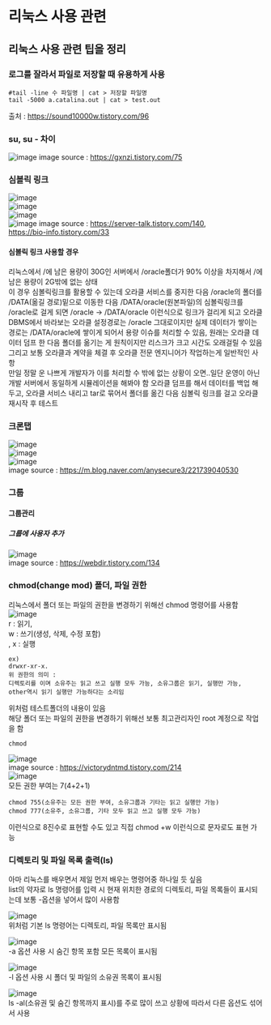 # 리눅스 사용 관련
## 리눅스 사용 관련 팁을 정리
### 로그를 잘라서 파일로 저장할 때 유용하게 사용
~~~
#tail -line 수 파일명 | cat > 저장할 파일명
tail -5000 a.catalina.out | cat > test.out
~~~
출처 : https://sound10000w.tistory.com/96

### su, su - 차이
![image](https://user-images.githubusercontent.com/44331989/127940084-ab518b53-c129-467e-8c11-ae68789e0cd1.png)
image source : https://gxnzi.tistory.com/75

### 심볼릭 링크
![image](https://user-images.githubusercontent.com/44331989/136323974-2e545268-7512-4ff2-a7a2-5ebb9c2b9928.png) <br>
![image](https://user-images.githubusercontent.com/44331989/136324115-a654d774-da5d-43f1-a1a8-b37cc6d78792.png) <br>
![image](https://user-images.githubusercontent.com/44331989/136324058-26eabbad-cf0d-4e98-8b44-c9aa90a7b4df.png) <br>
![image](https://user-images.githubusercontent.com/44331989/136325081-092fcab9-c4f6-47ce-9222-93576b430e1b.png)
image source : https://server-talk.tistory.com/140, <br>
               https://bio-info.tistory.com/33 <br>

#### 심볼릭 링크 사용할 경우
리눅스에서 /에 남은 용량이 30G인 서버에서 /oracle폴더가 90% 이상을 차지해서 /에 남은 용량이 2G밖에 없는 상태 <br>
이 경우 심볼릭링크를 활용할 수 있는데 오라클 서비스를 중지한 다음 
/oracle의 폴더를 /DATA(옮길 경로)밑으로 이동한 다음 /DATA/oracle(원본파일)의 심볼릭링크를 /oracle로 걸게 되면
/oracle -> /DATA/oracle 이런식으로 링크가 걸리게 되고
오라클 DBMS에서 바라보는 오라클 설정경로는 /oracle 그대로이지만 실제 데이터가 쌓이는 경로는 /DATA/oracle에 쌓이게 되어서
용량 이슈를 처리할 수 있음, 원래는 오라클 데이터 덤프 한 다음 폴더를 옮기는 게 원칙이지만 리스크가 크고 시간도 오래걸릴 수 있음 <br>
그리고 보통 오라클과 계약을 체결 후 오라클 전문 엔지니어가 작업하는게 일반적인 사항 <br>
만일 정말 운 나쁘게 개발자가 이를 처리할 수 밖에 없는 상황이 오면..일단 운영이 아닌 개발 서버에서 동일하게 시뮬레이션을 해봐야 함
오라클 덤프를 해서 데이터를 백업 해 두고, 오라클 서비스 내리고 tar로 묶어서 폴더를 옮긴 다음 심볼릭 링크를 걸고 오라클 재시작 후 테스트 <br>

### 크론탭
![image](https://user-images.githubusercontent.com/44331989/138198398-cbdda3aa-f59a-41a5-b90a-3268a77a4d6f.png) <br>
![image](https://user-images.githubusercontent.com/44331989/138198516-8258a259-59c9-408e-ab7b-864727428e42.png) <br>
![image](https://user-images.githubusercontent.com/44331989/138197998-b13cf7db-6ea7-4b8f-98ab-36e39187f94a.png) <br>
image source : https://m.blog.naver.com/anysecure3/221739040530 <br> 
 
### 그룹
#### 그룹관리
##### 그룹에 사용자 추가
![image](https://user-images.githubusercontent.com/44331989/138622342-8aa020b5-dda6-4691-874d-7d692b1e7e9d.png) <br>
image source : https://webdir.tistory.com/134 <br>
  
### chmod(change mod) 폴더, 파일 권한 
리눅스에서 폴더 또는 파일의 권한을 변경하기 위해선 chmod 명령어를 사용함 <br>
![image](https://user-images.githubusercontent.com/44331989/138634760-10433bf8-e930-4254-b0f2-be0d32d4f874.png) <br>
r : 읽기, <br> 
w : 쓰기(생성, 삭제, 수정 포함) <br> , 
x : 실행 <br> 
~~~
ex) 
drwxr-xr-x. 
위 권한의 의미 : 
디렉토리를 이며 소유주는 읽고 쓰고 실행 모두 가능, 소유그룹은 읽기, 실행만 가능, other역시 읽기 실행만 가능하다는 소리임
~~~
위처럼 테스트폴더의 내용이 있음 <br>
해당 폴더 또는 파일의 권한을 변경하기 위해선 보통 최고관리자인 root 계정으로 작업을 함 <br>
~~~
chmod 
~~~
![image](https://user-images.githubusercontent.com/44331989/138635495-a564211d-5d9a-4489-b9ed-f7ebcf9aa6bf.png) <br>
image source : https://victorydntmd.tistory.com/214 <br>
![image](https://user-images.githubusercontent.com/44331989/138636122-871619ce-5d0c-42df-9de5-63a97c9d2a69.png) <br>
모든 권한 부여는 7(4+2+1)
~~~
chmod 755(소유주는 모든 권한 부여, 소유그룹과 기타는 읽고 실행만 가능)
chmod 777(소유주, 소유그룹, 기타 모두 읽고 쓰고 실행 모두 가능)
~~~
이런식으로 8진수로 표현할 수도 있고 직접 chmod +w 이런식으로 문자로도 표현 가능 <br>

### 디렉토리 및 파일 목록 출력(ls)
아마 리눅스를 배우면서 제일 먼저 배우는 명령어중 하나일 듯 싶음 <br>
list의 약자로 ls 명령어를 입력 시 현재 위치한 경로의 디렉토리, 파일 목록들이 표시되는데 보통 -옵션을 넣어서 많이 사용함 <br>

![image](https://user-images.githubusercontent.com/44331989/138637613-33e0555e-daea-4796-8318-e38c7957e2a3.png) <br>
위처럼 기본 ls 명령어는 디렉토리, 파일 목록만 표시됨 <br>

![image](https://user-images.githubusercontent.com/44331989/138637658-b5b6ac5d-1f72-4a42-bea7-e107ba3d8cc2.png) <br>
-a 옵션 사용 시 숨긴 항목 포함 모든 목록이 표시됨 <br>

![image](https://user-images.githubusercontent.com/44331989/138637722-f082b49e-e868-47f2-85e2-9f5032468d24.png) <br>
-l 옵션 사용 시 폴더 및 파일의 소유권 목록이 표시됨 <br>

![image](https://user-images.githubusercontent.com/44331989/138637789-9ecba699-664a-4fa9-ad47-502e2d663e14.png) <br>
ls -al(소유권 및 숨긴 항목까지 표시)를 주로 많이 쓰고 상황에 따라서 다른 옵션도 섞어서 사용 <br>









